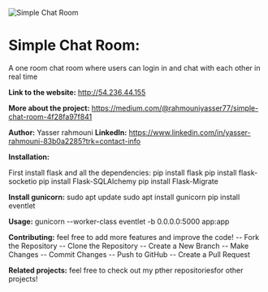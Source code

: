 ![Simple Chat Room](https://ibb.co/93g19d8)

# Simple Chat Room:

A one room chat room where users can login in and chat with each other in real time

**Link to the website:**
http://54.236.44.155

**More about the project:**
https://medium.com/@rahmouniyasser77/simple-chat-room-4f28fa97f841

**Author:**
Yasser rahmouni
**LinkedIn:**
https://www.linkedin.com/in/yasser-rahmouni-83b0a2285?trk=contact-info

**Installation:**

First install flask and all the dependencies:
pip install flask
pip install flask-socketio
pip install Flask-SQLAlchemy
pip install Flask-Migrate

**Install gunicorn:**
sudo apt update
sudo apt install gunicorn
pip install eventlet

**Usage:**
gunicorn --worker-class eventlet -b 0.0.0.0:5000 app:app

**Contributing:**
feel free to add more features and improve the code!
-- Fork the Repository
-- Clone the Repository
-- Create a New Branch
-- Make Changes
-- Commit Changes
-- Push to GitHub
-- Create a Pull Request

**Related projects:**
feel free to check out my pther repositoriesfor other projects!


